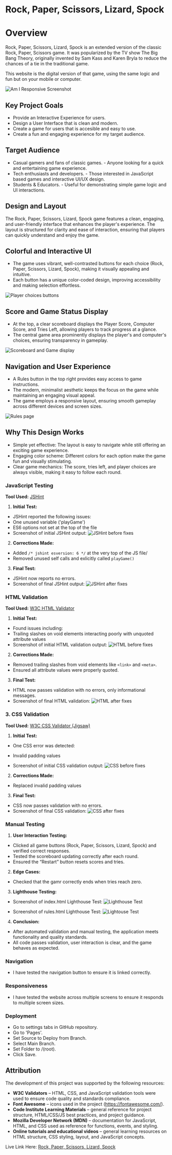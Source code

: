 # Rock, Paper, Scissors, Lizard, Spock

# Overview

Rock, Paper, Scissors, Lizard, Spock is an extended version of the classic Rock, Paper, Scissors game. 
It was popularized by the TV show The Big Bang Theory, originally invented by Sam Kass and Karen Bryla to reduce the chances of a tie in the traditional game.

This website is the digital version of that game, using the same logic and fun but on your mobile or computer. 

![Am I Responsive Screenshot](assets/images/Am-I-Responsive2.png)

## Key Project Goals
* Provide an Interactive Experience for users.
* Design a User Interface that is clean and modern.
* Create a game for users that is accesible and easy to use.
* Create a fun and engaging experience for my target audience.

## Target Audience
* Casual gamers and fans of classic games. - Anyone looking for a quick and entertaining game experience.
* Tech enthusiasts and developers. - Those interested in JavaScript based games and interactive UI/UX design.
* Students & Educators. - Useful for demonstrating simple game logic and UI interactions.

## Design and Layout
The Rock, Paper, Scissors, Lizard, Spock game features a clean, engaging, and user-friendly interface that enhances the player's experience. The layout is structured for clarity and ease of interaction, ensuring that players can quickly understand and enjoy the game.

## Colorful and Interactive UI
* The game uses vibrant, well-contrasted buttons for each choice (Rock, Paper,       Scissors, Lizard, Spock), making it visually appealing and intuitive.
* Each button has a unique color-coded design, improving accessibility and making    selection effortless.

![Player choices buttons](assets/images/buttons.png)

## Score and Game Status Display
* At the top, a clear scoreboard displays the Player Score, Computer Score, and      Tries Left, allowing players to track progress at a glance.
* The central game area prominently displays the player's and computer's choices,   ensuring transparency in gameplay.

![Scoreboard and Game display](assets/images/scoreboard-game-area.png)

## Navigation and User Experience
* A Rules button in the top right provides easy access to game instructions.
* The modern, minimalist aesthetic keeps the focus on the game while maintaining an engaging visual appeal.
* The game employs a responsive layout, ensuring smooth gameplay across different devices and screen sizes.

![Rules page](assets/images/rules.png)

## Why This Design Works
* Simple yet effective: The layout is easy to navigate while still offering an exciting game experience.
* Engaging color scheme: Different colors for each option make the game fun and visually stimulating.
* Clear game mechanics: The score, tries left, and player choices are always visible, making it easy to follow each round.

### JavaScript Testing

**Tool Used:** [JSHint](https://jshint.com/)

1. **Initial Test:**
- JSHint reported the following issues:
- One unused variable ('playGame')
- ES6 options not set at the top of the file
- Screenshot of initial JSHint output:
![JSHint before fixes](assets/images/js_lint_test_before.png)

2. **Corrections Made:**
- Added `/* jshint esversion: 6 */` at the very top of the JS file/
- Removed unused self calls and exlicitly called `playGame()`

3. **Final Test:**
- JSHint now reports no errors.
- Screenshot of final JSHint output:
![JSHint after fixes](assets/images/js_lint_test_after.png)

### HTML Validation

**Tool Used:** [W3C HTML Validator](https://validator.w3.org/)

1. **Initial Test:**
- Found issues including:
- Trailing slashes on void elements interacting poorly with unquoted attribute values
- Screenshot of initial HTML validation output:
![HTML before fixes](assets/images/html_W3C_test_before.png)

2. **Corrections Made:**
- Removed trailing slashes from void elements like `<link>` and `<meta>`.
- Ensured all attribute values were properly quoted.

3. **Final Test:**
- HTML now passes validation with no errors, only informational messages.
- Screenshot of final HTML validation:
![HTML after fixes](assets/images/html_W3C_test_after.png)

### 3. CSS Validation

**Tool Used:** [W3C CSS Validator (Jigsaw)](https://jigsaw.w3.org/css-validator/)

1. **Initial Test:**
- One CSS error was detected:
- Invalid padding values

- Screenshot of initial CSS validation output: 
![CSS before fixes](assets/images/css_jigsaw_test_before.png)

2. **Corrections Made:** 
- Replaced invalid padding values

3. **Final Test:**
- CSS now passes validation with no errors.
- Screenshot of final CSS validation:
![CSS after fixes](assets/images/css_jigsaw_test_after.png)

### Manual Testing

1. **User Interaction Testing:**
- Clicked all game buttons (Rock, Paper, Scissors, Lizard, Spock) and verified correct responses.
- Tested the scoreboard updating correctly after each round.
- Ensured the “Restart” button resets scores and tries. 

2. **Edge Cases:**
- Checked that the gamr correctly ends when tries reach zero.

3. **Lighthouse Testing:**
- Screenshot of index.html Lighthouse Test:
![Lighthouse Test](assets/images/lighthouse_test_gamearea.png)

- Screenshot of rules.html Lighthouse Test:
![Lightouse Test](assets/images/lighthouse_test_rules.png)

4. **Conclusion:**  
- After automated validation and manual testing, the application meets functionality and quality standards.  
- All code passes validation, user interaction is clear, and the game behaves as expected.

### Navigation
* I have tested the navigation button to ensure it is linked correctly.

### Responsiveness
* I have tested the website across multiple screens to ensure it responds to multiple screen sizes.

### Deployment
* Go to settings tabs in GitHub repository.
* Go to 'Pages'.
* Set Source to Deploy from Branch.
* Select Main Branch.
* Set Folder to /(root).
* Click Save.

## Attribution

The development of this project was supported by the following resources:

- **W3C Validators** – HTML, CSS, and JavaScript validation tools were used to ensure code quality and standards compliance.  
- **Font Awesome** – icons used in the project (https://fontawesome.com/).  
- **Code Institute Learning Materials** – general reference for project structure, HTML/CSS/JS best practices, and project guidance.  
- **Mozilla Developer Network (MDN)** – documentation for JavaScript, HTML, and CSS used as reference for functions, events, and styling.  
- **Online tutorials and educational videos** – general learning resources on HTML structure, CSS styling, layout, and JavaScript concepts.

Live Link Here: [Rock, Paper, Scissors, Lizard, Spock](https://francisjxmes.github.io/rock-paper-scissors-lizard-spock/)







  

